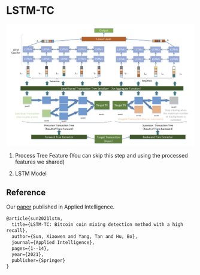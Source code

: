 # LSTM-TC

![Overview](imgs/fig.4_overview.png)

1. Process Tree Feature (You can skip this step and using the processed features we shared)
   
2. LSTM Model

## Reference

Our [paper](https://link.springer.com/article/10.1007/s10489-021-02453-9) published in Applied Intelligence.

```
@article{sun2021lstm,
  title={LSTM-TC: Bitcoin coin mixing detection method with a high recall},
  author={Sun, Xiaowen and Yang, Tan and Hu, Bo},
  journal={Applied Intelligence},
  pages={1--14},
  year={2021},
  publisher={Springer}
}
```